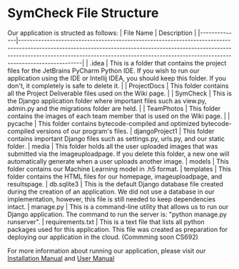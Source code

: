 # SymCheck File Structure
Our application is structed as follows:
| File Name   | Description                                                            |
|--------------|----------------------------------------------------------------------------------------------------------------------------------------------------------------------------------------------------------------------------------------------------------------|
| .idea | This is a folder that contains the project files for the JetBrains PyCharm Python IDE. If you wish to run our application using the IDE or Intellij IDEA, you should keep this folder. If you don't, it completely is safe to delete it. |
| ProjectDocs      | This folder contains all the Project Deliverable files used on the Wiki page.                                                                                                                                                        |
| SymCheck     | This is the Django application folder where important files such as view.py, admin.py and the migrations folder are held.                                                                                                                                             |
| TeamPhotos   | This folder contains the images of each team member that is used on the Wiki page.                                                                                                                              |
| pycache | This folder contains bytecode-compiled and optimized bytecode-compiled versions of our program's files.
| djangoProject1 | This folder contains important Django files such as settings.py, urls.py, and our static folder.
| media | This folder holds all the user uploaded images that was submitted via the imageuploadpage. If you delete this folder, a new one will automatically generate when a user uploads another image. 
| models | This folder contains our Machine Learning model in .h5 format.
| templates | This folder contains the HTML files for our homepage, imageuploadpage, and resultspage. 
| db.sqlite3 | This is the default Django database file created during the creation of an application. We did not use a database in our implementation, however, this file is still needed to keep dependencies intact.
| manage.py | This is a command-line utility that allows us to run our Django application. The command to run the server is: "python manage.py runserver".
| requirements.txt | This is a text file that lists all python packages used for this application. This file was created as preparation for deploying our application in the cloud. (Commming soon CS692) 

For more information about running our application, please visit our [Installation Manual](https://github.com/jazzymaya/HiddenAgility/blob/master/ProjectDocs/Sprint%204/SymCheck%20Installation%20Manual.pdf) and [User Manual](https://github.com/jazzymaya/HiddenAgility/blob/master/ProjectDocs/Sprint%204/SymCheck%20User%20Manual.pdf)
